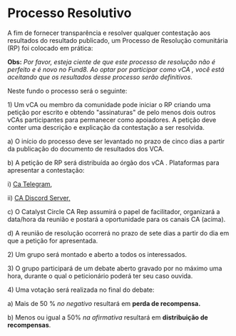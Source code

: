 # Processo Resolutivo

&#x20;

A fim de fornecer transparência e resolver qualquer contestação aos resultados do resultado publicado, um Processo de Resolução comunitária (RP) foi colocado em prática:

&#x20;

**Obs:** _Por favor, esteja ciente de que este processo de resolução não é perfeito e é novo no Fund8. Ao optar por participar como vCA  , você está aceitando que os resultados desse processo serão definitivos._

&#x20;

Neste fundo o processo será o seguinte:

&#x20;

1\)      Um vCA ou membro da comunidade pode iniciar o RP criando uma petição por escrito e obtendo "assinaturas" de pelo menos dois outros vCAs participantes para permanecer como apoiadores. A petição deve conter uma descrição e explicação da contestação a ser resolvida.

a)       O início do processo deve ser levantado no prazo de cinco dias a partir da publicação do documento de resultados dos VCA.

b)      A petição de RP será distribuída ao órgão dos vCA . Plataformas para apresentar a contestação:

&#x20;                                                       i)            [Ca ](https://t.me/CatalystCommunityAdvisors)[Telegram](https://t.me/CatalystCommunityAdvisors),

&#x20;                                                      ii)            [CA Discord Server,](https://discord.gg/F9W7A32Z8u)

c)       O Catalyst Circle CA Rep assumirá o papel de facilitador, organizará a data/hora da reunião e postará a oportunidade para os canais CA (acima).

d)      A reunião de resolução ocorrerá no prazo de sete dias a partir do dia em que a petição for apresentada.

2\)      Um grupo será montado e aberto a todos os interessados.

3\)      O grupo participará de um debate aberto gravado por no máximo uma hora, durante o qual o peticionário poderá ter seu caso ouvida.

4\)      Uma votação será realizada no final do debate:

a)       Mais de 50 % _no negativo_ resultará em **perda de recompensa.**

b)      Menos ou igual a 50% _na afirmativa_ resultará em **distribuição de recompensas**.
